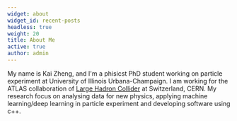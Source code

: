 ```yaml
---
widget: about
widget_id: recent-posts
headless: true
weight: 20
title: About Me
active: true
author: admin
---
```

My name is Kai Zheng, and I'm a phisicst PhD student working on particle experiment at University of Illinois Urbana-Champaign. I am working for the ATLAS collaboration of [Large Hadron Collider](https://home.cern/science/accelerators/large-hadron-collider) at Switzerland, CERN. My research focus on analysing data for new physics, applying machine learning/deep learning in particle experiment and developing software using c++.